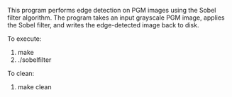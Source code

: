 This program performs edge detection on PGM images using the Sobel filter algorithm. The program takes an input grayscale PGM image, applies the Sobel filter, and writes the edge-detected image back to disk.

To execute:

1. make
2. ./sobelfilter

To clean:
1. make clean
